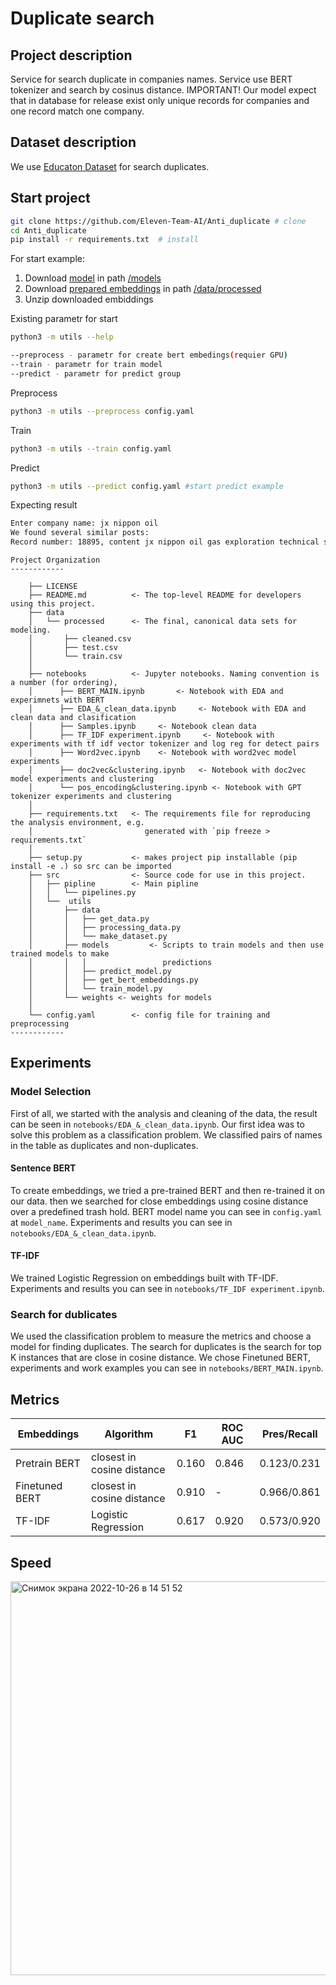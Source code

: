 Duplicate search
==============================
## Project description
Service for search duplicate in companies names. Service use BERT tokenizer and search by cosinus distance.
IMPORTANT!
Our model expect that in database for release exist only unique records for companies and one record match one company.
## Dataset description
We use [Educaton Dataset](https://drive.google.com/file/d/1e9bdr7wcQX_YBudQcsKj-sMoIGxQOlK4/view?usp=sharing) for search duplicates.

## Start project
```bash
git clone https://github.com/Eleven-Team-AI/Anti_duplicate # clone
cd Anti_duplicate
pip install -r requirements.txt  # install
```
For start example:
1. Download [model](https://drive.google.com/file/d/1NN8536lIojlTqyoS_0XaJ6aZ-mUdH_RM/view) in path [/models](https://github.com/Eleven-Team-AI/Anti_duplicate/tree/main/models)
2. Download [prepared embeddings](https://drive.google.com/file/d/1EO_UrArhIwpcY32HA2ZQ5E5clyxFwiUW/view) in path [/data/processed](https://github.com/Eleven-Team-AI/Anti_duplicate/tree/main/data/processed) 
3. Unzip downloaded embiddings

Existing parametr for start
```bash
python3 -m utils --help
```
```bash
--preprocess - parametr for create bert embedings(requier GPU)
--train - parametr for train model
--predict - parametr for predict group
```
Preprocess
```bash
python3 -m utils --preprocess config.yaml
```
Train
```bash
python3 -m utils --train config.yaml
```
Predict
```bash
python3 -m utils --predict config.yaml #start predict example
```
Expecting result
```bash
Enter company name: jx nippon oil
We found several similar posts:
Record number: 18895, content jx nippon oil gas exploration technical service
```
```
Project Organization
------------

    ├── LICENSE
    ├── README.md          <- The top-level README for developers using this project.
    ├── data
    │   └── processed      <- The final, canonical data sets for modeling.
    │       ├── cleaned.csv
    │       ├── test.csv
    │       └── train.csv
    │
    ├── notebooks          <- Jupyter notebooks. Naming convention is a number (for ordering),
    │      ├── BERT_MAIN.ipynb       <- Notebook with EDA and experimnets with BERT
    │      ├── EDA_&_clean_data.ipynb     <- Notebook with EDA and clean data and clasification
    │      ├── Samples.ipynb     <- Notebook clean data
    │      ├── TF_IDF experiment.ipynb     <- Notebook with experiments with tf idf vector tokenizer and log reg for detect pairs
    │      ├── Word2vec.ipynb    <- Notebook with word2vec model experiments
    │      ├── doc2vec&clustering.ipynb   <- Notebook with doc2vec model experiments and clustering
    │      └── pos_encoding&clustering.ipynb <- Notebook with GPT tokenizer experiments and clustering 
    │
    ├── requirements.txt   <- The requirements file for reproducing the analysis environment, e.g.
    │                         generated with `pip freeze > requirements.txt`
    │
    ├── setup.py           <- makes project pip installable (pip install -e .) so src can be imported
    ├── src                <- Source code for use in this project.
    │   ├── pipline        <- Main pipline
    │   │   └── pipelines.py
    │   └──  utils
    │       ├── data
    │       │   ├── get_data.py
    │       │   ├── processing_data.py
    │       │   └── make_dataset.py
    │       ├── models         <- Scripts to train models and then use trained models to make
    │       │   │                 predictions
    │       │   ├── predict_model.py
    │       │   ├── get_bert_embeddings.py
    │       │   └── train_model.py
    │       └── weights <- weights for models
    │
    └── config.yaml        <- config file for training and preprocessing
------------
```
## Experiments
### Model Selection

First of all, we started with the analysis and cleaning of the data, the result can be seen in `notebooks/EDA_&_clean_data.ipynb`. 
Our first idea was to solve this problem as a classification problem. We classified pairs of names in the table as duplicates and non-duplicates.
#### Sentence BERT
To create embeddings, we tried a pre-trained BERT and then re-trained it on our data.
then we searched for close embeddings using cosine distance over a predefined trash hold.
BERT model name you can see in `config.yaml` at `model_name`. Experiments and results you can see in 
`notebooks/EDA_&_clean_data.ipynb`. 
#### TF-IDF
We trained Logistic Regression on embeddings built with TF-IDF.
Experiments and results you can see in `notebooks/TF_IDF experiment.ipynb`.

### Search for dublicates

We used the classification problem to measure the metrics and choose a model for finding duplicates.
The search for duplicates is the search for top K instances that are close in cosine distance.
We chose Finetuned BERT, experiments and work examples you can see in `notebooks/BERT_MAIN.ipynb`.



## Metrics
| Embeddings    |Algorithm                   |F1            |ROC AUC       |Pres/Recall   |
| ------------- | ------------- |----------------------------|------------- |-------------|
| Pretrain BERT | closest in cosine distance |0.160         |0.846         |0.123/0.231   |
| Finetuned BERT|closest in cosine distance  |0.910         | -            |0.966/0.861   |
| TF-IDF        |Logistic Regression         |0.617         | 0.920        |0.573/0.920   |


## Speed
<img width="630" alt="Снимок экрана 2022-10-26 в 14 51 52" src="https://user-images.githubusercontent.com/99802770/198031037-c7d8ec02-396a-4891-b9a4-ac7cbcdeaeed.png">


